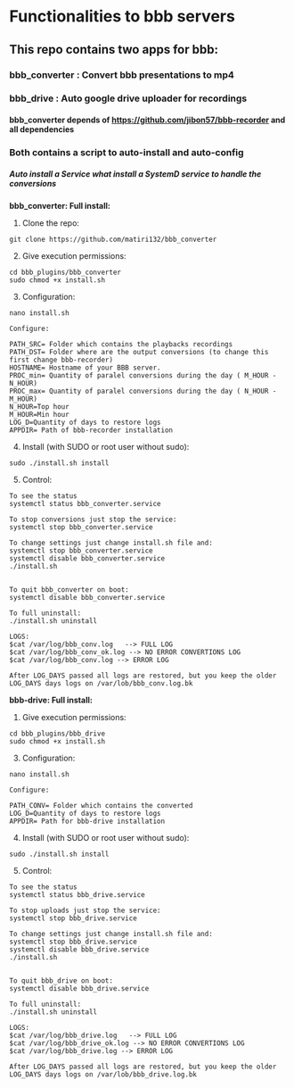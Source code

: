 # Functionalities to bbb servers
## This repo contains two apps for bbb:
### bbb_converter : Convert bbb presentations to mp4
### bbb_drive     : Auto google drive uploader for recordings

#### bbb_converter depends of https://github.com/jibon57/bbb-recorder and all dependencies
### Both contains a script to auto-install and auto-config
##### Auto install a Service what install a SystemD service to handle the conversions

**bbb_converter: Full install:**
1. Clone the repo:
```
git clone https://github.com/matiri132/bbb_converter
```
2. Give execution permissions:
```
cd bbb_plugins/bbb_converter
sudo chmod +x install.sh
```
3. Configuration:
```
nano install.sh

Configure:

PATH_SRC= Folder which contains the playbacks recordings
PATH_DST= Folder where are the output conversions (to change this first change bbb-recorder)
HOSTNAME= Hostname of your BBB server.
PROC_min= Quantity of paralel conversions during the day ( M_HOUR - N_HOUR)
PROC_max= Quantity of paralel conversions during the day ( N_HOUR - M_HOUR)
N_HOUR=Top hour
M_HOUR=Min hour
LOG_D=Quantity of days to restore logs
APPDIR= Path of bbb-recorder installation
```
4. Install (with SUDO or root user without sudo):
```
sudo ./install.sh install
```

5. Control:
```
To see the status
systemctl status bbb_converter.service

To stop conversions just stop the service:
systemctl stop bbb_converter.service

To change settings just change install.sh file and:
systemctl stop bbb_converter.service
systemctl disable bbb_converter.service
./install.sh


To quit bbb_converter on boot:
systemctl disable bbb_converter.service

To full uninstall:
./install.sh uninstall

LOGS:
$cat /var/log/bbb_conv.log   --> FULL LOG
$cat /var/log/bbb_conv_ok.log --> NO ERROR CONVERTIONS LOG
$cat /var/log/bbb_conv.log --> ERROR LOG

After LOG_DAYS passed all logs are restored, but you keep the older LOG_DAYS days logs on /var/lob/bbb_conv.log.bk
```


**bbb-drive: Full install:**
1. Give execution permissions:
```
cd bbb_plugins/bbb_drive
sudo chmod +x install.sh
```
3. Configuration:
```
nano install.sh

Configure:

PATH_CONV= Folder which contains the converted
LOG_D=Quantity of days to restore logs
APPDIR= Path for bbb-drive installation
```
4. Install (with SUDO or root user without sudo):
```
sudo ./install.sh install
```

5. Control:
```
To see the status
systemctl status bbb_drive.service

To stop uploads just stop the service:
systemctl stop bbb_drive.service

To change settings just change install.sh file and:
systemctl stop bbb_drive.service
systemctl disable bbb_drive.service
./install.sh


To quit bbb_drive on boot:
systemctl disable bbb_drive.service

To full uninstall:
./install.sh uninstall

LOGS:
$cat /var/log/bbb_drive.log   --> FULL LOG
$cat /var/log/bbb_drive_ok.log --> NO ERROR CONVERTIONS LOG
$cat /var/log/bbb_drive.log --> ERROR LOG

After LOG_DAYS passed all logs are restored, but you keep the older LOG_DAYS days logs on /var/lob/bbb_drive.log.bk
```


